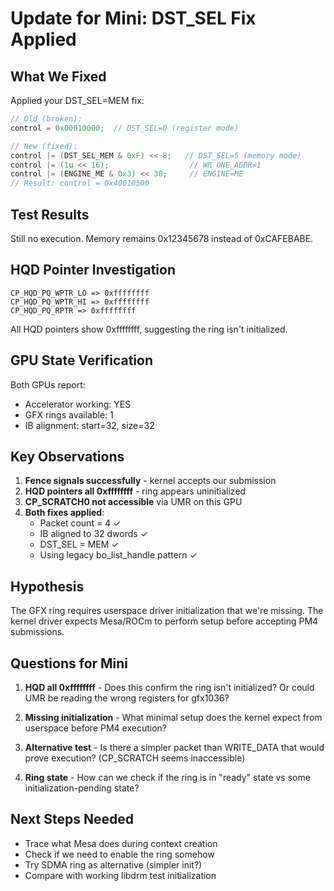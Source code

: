 # Update for Mini: DST_SEL Fix Applied

## What We Fixed
Applied your DST_SEL=MEM fix:
```c
// Old (broken):
control = 0x00010000;  // DST_SEL=0 (register mode)

// New (fixed):
control |= (DST_SEL_MEM & 0xF) << 8;   // DST_SEL=5 (memory mode)
control |= (1u << 16);                  // WR_ONE_ADDR=1
control |= (ENGINE_ME & 0x3) << 30;     // ENGINE=ME
// Result: control = 0x40010500
```

## Test Results
Still no execution. Memory remains 0x12345678 instead of 0xCAFEBABE.

## HQD Pointer Investigation
```
CP_HQD_PQ_WPTR_LO => 0xffffffff
CP_HQD_PQ_WPTR_HI => 0xffffffff  
CP_HQD_PQ_RPTR => 0xffffffff
```

All HQD pointers show 0xffffffff, suggesting the ring isn't initialized.

## GPU State Verification
Both GPUs report:
- Accelerator working: YES
- GFX rings available: 1
- IB alignment: start=32, size=32

## Key Observations

1. **Fence signals successfully** - kernel accepts our submission
2. **HQD pointers all 0xffffffff** - ring appears uninitialized
3. **CP_SCRATCH0 not accessible** via UMR on this GPU
4. **Both fixes applied**:
   - Packet count = 4 ✓
   - IB aligned to 32 dwords ✓
   - DST_SEL = MEM ✓
   - Using legacy bo_list_handle pattern ✓

## Hypothesis
The GFX ring requires userspace driver initialization that we're missing. The kernel driver expects Mesa/ROCm to perform setup before accepting PM4 submissions.

## Questions for Mini

1. **HQD all 0xffffffff** - Does this confirm the ring isn't initialized? Or could UMR be reading the wrong registers for gfx1036?

2. **Missing initialization** - What minimal setup does the kernel expect from userspace before PM4 execution? 

3. **Alternative test** - Is there a simpler packet than WRITE_DATA that would prove execution? (CP_SCRATCH seems inaccessible)

4. **Ring state** - How can we check if the ring is in "ready" state vs some initialization-pending state?

## Next Steps Needed
- Trace what Mesa does during context creation
- Check if we need to enable the ring somehow
- Try SDMA ring as alternative (simpler init?)
- Compare with working libdrm test initialization